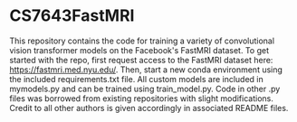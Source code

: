# CS7643FastMRI
This repository contains the code for training a variety of convolutional vision transformer models on the Facebook's FastMRI dataset. To get started with the repo, first request access to the FastMRI dataset here: https://fastmri.med.nyu.edu/.
Then, start a new conda environment using the included requirements.txt file.
All custom models are included in mymodels.py and can be trained using train_model.py. Code in other .py files was borrowed from existing repositories with slight modifications. Credit to all other authors is given accordingly in associated README files.

